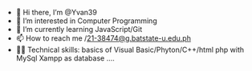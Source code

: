 - 👋 Hi there, I’m @Yvan39
- 👀 I’m interested in Computer Programming
- 🌱 I’m currently learning JavaScript/Git
- 📫 How to reach me /21-38474@g.batstate-u.edu.ph
- 👨‍💻 Technical skills: basics of Visual Basic/Phyton/C++/html php with MySql Xampp as database ....
<!---
Yvan39/Yvan39 is a ✨ special ✨ repository because its `README.md` (this file) appears on your GitHub profile.
You can click the Preview link to take a look at your changes.
--->
